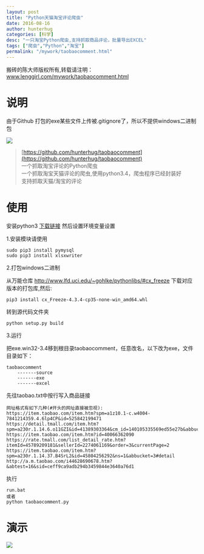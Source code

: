 ```yaml
---
layout: post  
title: "Python天猫淘宝评论爬虫"
date: 2016-08-16
author: hunterhug
categories: [科学]
desc: "一只淘宝Python爬虫,支持抓取商品评论，批量导出EXCEL"
tags: ["爬虫","Python","淘宝"]
permalink: "/mywork/taobaocomment.html"
--- 
```


搬砖的陈大师版权所有,转载请注明：www.lenggirl.com/mywork/taobaocomment.html

# 说明
由于Github 打包的exe某些文件上传被.gitignore了，所以不提供windows二进制包

<img src='https://raw.githubusercontent.com/hunterhug/taobaocomment/master/seeme0.jpg' />

>[https://github.com/hunterhug/taobaocomment](https://github.com/hunterhug/taobaocomment)<br/>
>一个抓取淘宝评论的Python爬虫<br/>
>一个抓取淘宝天猫评论的爬虫,使用python3.4，爬虫程序已经封装好<br/>
>支持抓取天猫/淘宝的评论

# 使用
安装python3 [下载链接](https://www.python.org/downloads/)  然后设置环境变量设置 

1.安装模块请使用

```
sudo pip3 install pymysql
sudo pip3 install xlsxwriter
```

2.打包windows二进制

从万能仓库 http://www.lfd.uci.edu/~gohlke/pythonlibs/#cx_freeze 下载对应版本的打包库,然后:

```
pip3 install cx_Freeze-4.3.4-cp35-none-win_amd64.whl
```

转到源代码文件夹

```
python setup.py build
```

3.运行

把exe.win32-3.4移到根目录taobaocomment，任意改名，以下改为exe，文件目录如下：

```
taobaocomment
    -------source
    -------exe
    -------excel
```

先往taobao.txt中按行写入商品链接

```
网址格式有如下几种(#开头的网址直接被忽视):
https://item.taobao.com/item.htm?spm=a1z10.1-c.w4004-7841214359.4.6lp4CP&id=525842199471
https://detail.tmall.com/item.htm?spm=a230r.1.14.6.o11GZI&id=41389303364&cm_id=140105335569ed55e27b&abbucket=3
https://item.taobao.com/item.htm?id=40066362090
https://rate.tmall.com/list_detail_rate.htm?itemId=45789209181&sellerId=2274061169&order=3&currentPage=2
https://item.taobao.com/item.htm?spm=a230r.1.14.37.B4SrL2&id=45804256292&ns=1&abbucket=3#detail
http://a.m.taobao.com/i44628690678.htm?&abtest=16&sid=ceff9ca9adb294b3459844e3640a76d1
```

执行
```
run.bat
或者
python taobaocomment.py
```

# 演示
<img src='https://raw.githubusercontent.com/hunterhug/taobaoscrapy/master/seeme1.jpg' />


